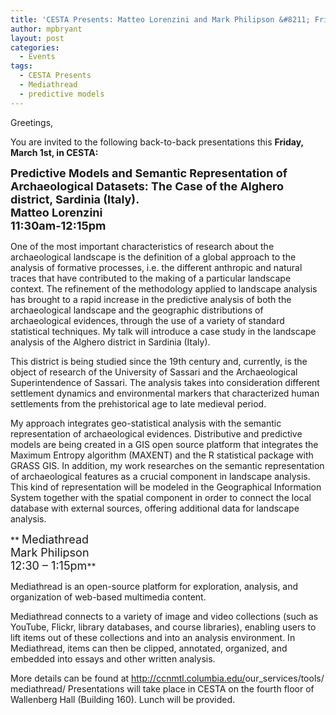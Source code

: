 ```yaml
---
title: 'CESTA Presents: Matteo Lorenzini and Mark Philipson &#8211; Friday March 1st'
author: mpbryant
layout: post
categories:
  - Events
tags:
  - CESTA Presents
  - Mediathread
  - predictive models
---
```

Greetings,

You are invited to the following back-to-back presentations this **Friday, March 1st, in CESTA:**

<span style="font-size: large;"><strong>Predictive Models and Semantic Representation of Archaeological Datasets: The Case of the Alghero district, Sardinia (Italy).<br /> Matteo Lorenzini<br /> 11:30am-12:15pm</strong></span>

One of the most important characteristics of research about the archaeological landscape is the definition of a global approach to the analysis of formative processes, i.e. the different anthropic and natural traces that have contributed to the making of a particular landscape context. The refinement of the methodology applied to landscape analysis has brought to a rapid increase in the predictive analysis of both the archaeological landscape and the geographic distributions of archaeological evidences, through the use of a variety of standard statistical techniques. My talk will introduce a case study in the landscape analysis of the Alghero district in Sardinia (Italy).

This district is being studied since the 19th century and, currently, is the object of research of the University of Sassari and the Archaeological Superintendence of Sassari. The analysis takes into consideration different settlement dynamics and environmental markers that characterized human settlements from the prehistorical age to late medieval period.

My approach integrates geo-statistical analysis with the semantic representation of archaeological evidences. Distributive and predictive models are being created in a GIS open source platform that integrates the Maximum Entropy algorithm (MAXENT) and the R statistical package with GRASS GIS. In addition, my work researches on the semantic representation of archaeological features as a crucial component in landscape analysis. This kind of representation will be modeled in the Geographical Information System together with the spatial component in order to connect the local database with external sources, offering additional data for landscape analysis.

**
<span style="font-size: large;">Mediathread<br /> Mark Philipson<br /> 12:30 &#8211; 1:15pm</span>**

Mediathread is an open-source platform for exploration, analysis, and organization of web-based multimedia content.

Mediathread connects to a variety of image and video collections (such as YouTube, Flickr, library databases, and course libraries), enabling users to lift items out of these collections and into an analysis environment. In Mediathread, items can then be clipped, annotated, organized, and embedded into essays and other written analysis.

More details can be found at <a href="http://ccnmtl.columbia.edu/our_services/tools/mediathread/" target="_blank">http://ccnmtl.columbia.edu/<wbr>our_services/tools/<wbr>mediathread/</wbr></wbr></a>
Presentations will take place in CESTA on the fourth floor of Wallenberg Hall (Building 160). Lunch will be provided.

&nbsp;

&nbsp;

